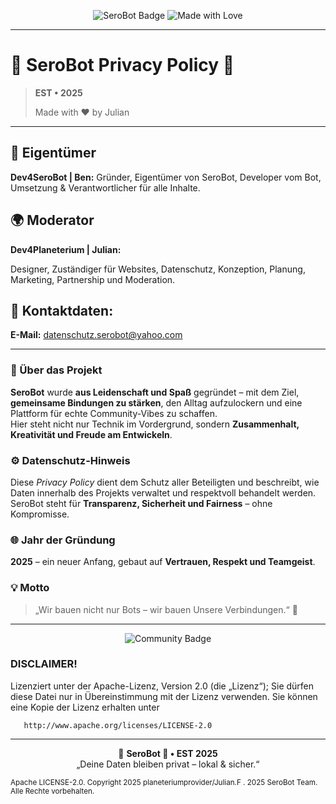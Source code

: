<p align="center">
  <img src="https://img.shields.io/badge/SeroBot-EST•2025-blue?style=for-the-badge&logo=github" alt="SeroBot Badge"/>
  <img src="https://img.shields.io/badge/Made%20with-♥️ by Julian-black?style=for-the-badge" alt="Made with Love"/>
</p>

---

# 🧊 SeroBot Privacy Policy 🥶
> **EST • 2025**
> <p></p>
> Made with ♥️ by Julian
---

## 💎 Eigentümer
**Dev4SeroBot | Ben:**
Gründer, Eigentümer von SeroBot, Developer vom Bot, Umsetzung & Verantwortlicher für alle Inhalte.

## 🌍 Moderator
**Dev4Planeterium | Julian:** <p></p>
Designer, Zuständiger für Websites, Datenschutz, Konzeption, Planung, Marketing, Partnership und Moderation.

## 📩 Kontaktdaten:
**E-Mail:** datenschutz.serobot@yahoo.com

---

### 💬 Über das Projekt
**SeroBot** wurde **aus Leidenschaft und Spaß** gegründet – mit dem Ziel, **gemeinsame Bindungen zu stärken**, den Alltag aufzulockern und eine Plattform für echte Community-Vibes zu schaffen.  
Hier steht nicht nur Technik im Vordergrund, sondern **Zusammenhalt, Kreativität und Freude am Entwickeln**.

### ⚙️ Datenschutz-Hinweis
Diese *Privacy Policy* dient dem Schutz aller Beteiligten und beschreibt, wie Daten innerhalb des Projekts verwaltet und respektvoll behandelt werden.  
SeroBot steht für **Transparenz, Sicherheit und Fairness** – ohne Kompromisse.

### 🌐 Jahr der Gründung
**2025** – ein neuer Anfang, gebaut auf **Vertrauen, Respekt und Teamgeist**.

### 💡 Motto
> „Wir bauen nicht nur Bots – wir bauen Unsere Verbindungen.“ 🤝

---

<p align="center">
  <img src="https://img.shields.io/badge/Powered%20by-Julian & Ben-orange?style=for-the-badge&logo=people" alt="Community Badge"/>
</p>

### DISCLAIMER!
Lizenziert unter der Apache-Lizenz, Version 2.0 (die „Lizenz“);
   Sie dürfen diese Datei nur in Übereinstimmung mit der Lizenz verwenden.
   Sie können eine Kopie der Lizenz erhalten unter

       http://www.apache.org/licenses/LICENSE-2.0
       
---

<p align="center">
🧊 <strong>SeroBot 🥶 • EST 2025</strong><br>„Deine Daten bleiben privat – lokal & sicher.“ 
<p></p>
<p></p>
<sub> Apache LICENSE-2.0. Copyright 2025  planeteriumprovider/Julian.F .  2025 SeroBot Team. Alle Rechte vorbehalten.</sub>
  </p>
